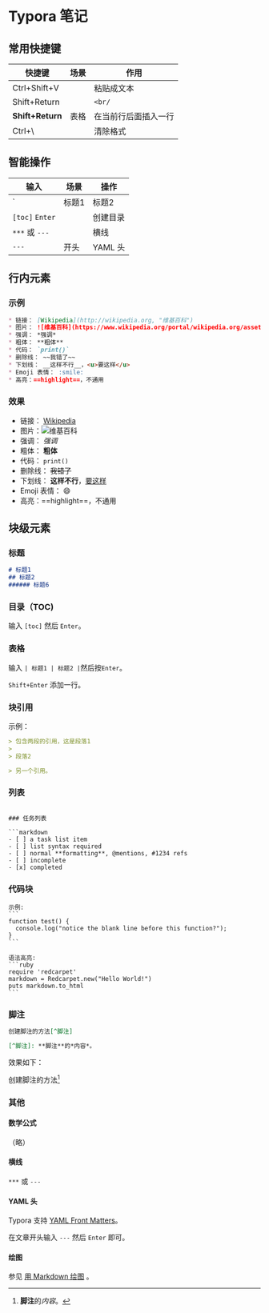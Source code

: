 # Typora 笔记

## 常用快捷键

| 快捷键              | 场景   | 作用         |
| ---------------- | ---- | ---------- |
| Ctrl+Shift+V     |      | 粘贴成文本      |
| Shift+Return     |      | `<br/`     |
| **Shift+Return** | 表格   | 在当前行后面插入一行 |
| Ctrl+\           |      | 清除格式       |

## 智能操作

| 输入              | 场景   | 操作     |
| --------------- | ---- | ------ |
| `| 标题1 | 标题2 |`     |      | 创建表格   |
| `[toc]` `Enter` |      | 创建目录   |
| `***` 或  `---`  |      | 横线     |
| `---`           | 开头   | YAML 头 |

## 行内元素

### 示例

```markdown
* 链接： [Wikipedia](http://wikipedia.org, "维基百科")
* 图片： ![维基百科](https://www.wikipedia.org/portal/wikipedia.org/assets/img/Wikipedia-logo-v2.png)
* 强调： *强调*
* 粗体： **粗体**
* 代码： `print()`
* 删除线： ~~我错了~~
* 下划线： __这样不行__，<u>要这样</u>
* Emoji 表情： :smile:
* 高亮：==highlight==，不通用
```

### 效果

* 链接： [Wikipedia](http://wikipedia.org, "维基百科")
* 图片：![维基百科](https://www.wikipedia.org/portal/wikipedia.org/assets/img/Wikipedia-logo-v2.png)
* 强调： *强调*
* 粗体： **粗体**
* 代码： `print()`
* 删除线： ~~我错了~~
* 下划线： __这样不行__，<u>要这样</u>
* Emoji 表情： :smile:
* 高亮：==highlight==，不通用

##  块级元素

### 标题

```markdown
# 标题1
## 标题2
###### 标题6
```

### 目录（TOC)

输入 `[toc]` 然后 `Enter`。

### 表格

输入 `| 标题1 | 标题2 |`然后按`Enter`。

`Shift+Enter` 添加一行。

### 块引用

示例：

```markdown
> 包含两段的引用，这是段落1
>
> 段落2

> 另一个引用。
```

### 列表

```## un-ordered list*   Red*   Green*   Blue## ordered list1.  Red2. 	Green3.	Blue

### 任务列表

​```markdown
- [ ] a task list item
- [ ] list syntax required
- [ ] normal **formatting**, @mentions, #1234 refs
- [ ] incomplete
- [x] completed
```

### 代码块

```gfm
示例:
​```
function test() {
  console.log("notice the blank line before this function?");
}
​```

语法高亮:
​```ruby
require 'redcarpet'
markdown = Redcarpet.new("Hello World!")
puts markdown.to_html
​```
```

### 脚注

```markdown
创建脚注的方法[^脚注]

[^脚注]: **脚注**的*内容*。
```

效果如下：

创建脚注的方法[^脚注]

[^脚注]: **脚注**的*内容*。

### 其他

#### 数学公式

（略）

#### 横线

`***` 或 `---`

#### YAML 头

Typora 支持 [YAML Front Matters](http://jekyllrb.com/docs/frontmatter/)。

在文章开头输入 `---` 然后 `Enter` 即可。

#### 绘图

参见 [用 Markdown 绘图](http://support.typora.io/Draw-Diagrams-With-Markdown/) 。
